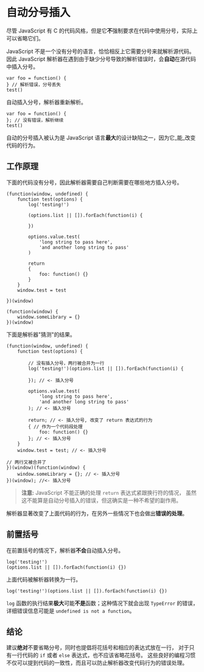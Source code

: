 # 自动分号插入
尽管 JavaScript 有 C 的代码风格，但是它**不**强制要求在代码中使用分号，实际上可以省略它们。

JavaScript 不是一个没有分号的语言，恰恰相反上它需要分号来就解析源代码。 因此 JavaScript 解析器在遇到由于缺少分号导致的解析错误时，会**自动**在源代码中插入分号。

```
var foo = function() {
} // 解析错误，分号丢失
test()
```

自动插入分号，解析器重新解析。

```
var foo = function() {
}; // 没有错误，解析继续
test()
```

自动的分号插入被认为是 JavaScript 语言**最大**的设计缺陷之一，因为它_能_改变代码的行为。

## 工作原理
下面的代码没有分号，因此解析器需要自己判断需要在哪些地方插入分号。

```
(function(window, undefined) {
    function test(options) {
        log('testing!')

        (options.list || []).forEach(function(i) {

        })

        options.value.test(
            'long string to pass here',
            'and another long string to pass'
        )

        return
        {
            foo: function() {}
        }
    }
    window.test = test

})(window)

(function(window) {
    window.someLibrary = {}
})(window)
```

下面是解析器"猜测"的结果。

```
(function(window, undefined) {
    function test(options) {

        // 没有插入分号，两行被合并为一行
        log('testing!')(options.list || []).forEach(function(i) {

        }); // <- 插入分号

        options.value.test(
            'long string to pass here',
            'and another long string to pass'
        ); // <- 插入分号

        return; // <- 插入分号, 改变了 return 表达式的行为
        { // 作为一个代码段处理
            foo: function() {}
        }; // <- 插入分号
    }
    window.test = test; // <- 插入分号

// 两行又被合并了
})(window)(function(window) {
    window.someLibrary = {}; // <- 插入分号
})(window); //<- 插入分号
```

> **注意:** JavaScript 不能正确的处理 `return` 表达式紧跟换行符的情况， 虽然这不能算是自动分号插入的错误，但这确实是一种不希望的副作用。

解析器显著改变了上面代码的行为，在另外一些情况下也会做出**错误的处理**。

## 前置括号
在前置括号的情况下，解析器**不会**自动插入分号。

```
log('testing!')
(options.list || []).forEach(function(i) {})
```

上面代码被解析器转换为一行。

```
log('testing!')(options.list || []).forEach(function(i) {})
```

`log` 函数的执行结果**极大**可能**不是**函数；这种情况下就会出现 `TypeError` 的错误，详细错误信息可能是 `undefined is not a function`。

## 结论
建议**绝对**不要省略分号，同时也提倡将花括号和相应的表达式放在一行， 对于只有一行代码的 `if` 或者 `else` 表达式，也不应该省略花括号。 这些良好的编程习惯不仅可以提到代码的一致性，而且可以防止解析器改变代码行为的错误处理。
